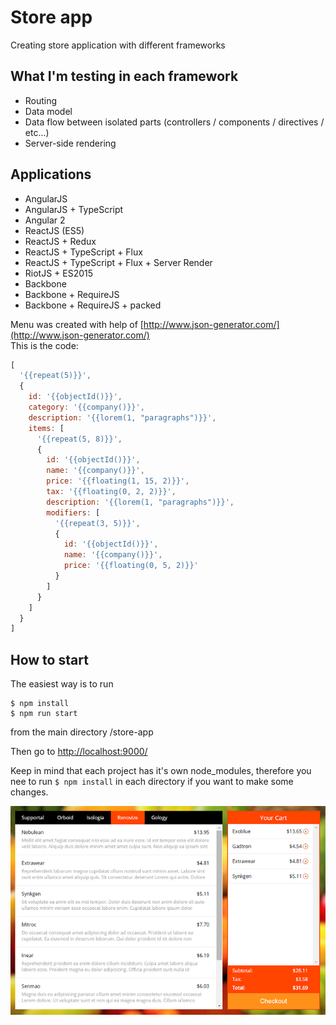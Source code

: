 # Store app

Creating store application with different frameworks

## What I'm testing in each framework

* Routing
* Data model
* Data flow between isolated parts (controllers / components / directives / etc...)
* Server-side rendering


## Applications

* AngularJS
* AngularJS + TypeScript
* Angular 2
* ReactJS (ES5)
* ReactJS + Redux
* ReactJS + TypeScript + Flux
* ReactJS + TypeScript + Flux + Server Render
* RiotJS + ES2015
* Backbone
* Backbone + RequireJS
* Backbone + RequireJS + packed


Menu was created with help of [http://www.json-generator.com/](http://www.json-generator.com/)<br>
This is the code:
```javascript
[
  '{{repeat(5)}}',
  {
    id: '{{objectId()}}',
    category: '{{company()}}',
    description: '{{lorem(1, "paragraphs")}}',
    items: [
      '{{repeat(5, 8)}}',
      {
		id: '{{objectId()}}',
        name: '{{company()}}',
        price: '{{floating(1, 15, 2)}}',
        tax: '{{floating(0, 2, 2)}}',
        description: '{{lorem(1, "paragraphs")}}',
        modifiers: [
          '{{repeat(3, 5)}}',
          {
            id: '{{objectId()}}',
			name: '{{company()}}',
			price: '{{floating(0, 5, 2)}}'
          }
        ]
      }
    ]
  }
]
```

## How to start

The easiest way is to run
```
$ npm install
$ npm run start
```
from the main directory /store-app

Then go to [http://localhost:9000/](http://localhost:9000/)

Keep in mind that each project has it's own node_modules, therefore you nee to run `$ npm install`
in each directory if you want to make some changes.

![alt tag](https://github.com/artemdemo/store-app/blob/master/_img/store-app.png)
